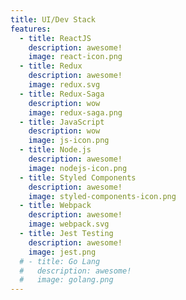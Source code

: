 ```yaml
---
title: UI/Dev Stack
features:
  - title: ReactJS
    description: awesome!
    image: react-icon.png
  - title: Redux
    description: awesome!
    image: redux.svg
  - title: Redux-Saga
    description: wow
    image: redux-saga.png
  - title: JavaScript
    description: wow
    image: js-icon.png
  - title: Node.js
    description: awesome!
    image: nodejs-icon.png
  - title: Styled Components
    description: awesome!
    image: styled-components-icon.png
  - title: Webpack
    description: awesome!
    image: webpack.svg
  - title: Jest Testing
    description: awesome!
    image: jest.png
  # - title: Go Lang
  #   description: awesome!
  #   image: golang.png
---
```

